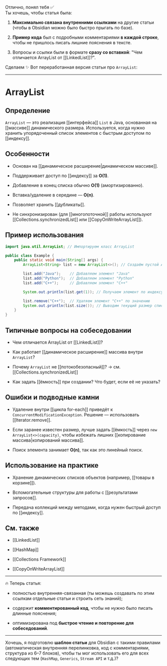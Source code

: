 Отлично, понял тебя ✅  
Ты хочешь, чтобы статья была:

1. **Максимально связана внутренними ссылками** на другие статьи (чтобы в Obsidian можно было быстро прыгать по базе).
    
2. **Пример кода** был с подробными комментариями **в каждой строке**, чтобы не пришлось писать лишние пояснения в тексте.
    
3. Вопросы и ссылки были в формате **сразу со вставкой**: "Чем отличается ArrayList от [[LinkedList]]?".
    

Сделаем ✨ Вот переработанная версия статьи про `ArrayList`:

---

# ArrayList

## Определение

`ArrayList` — это реализация [[интерфейса]] `List` в Java, основанная на [[массиве]] динамического размера. Используется, когда нужно хранить упорядоченный список элементов с быстрым доступом по [[индексу]].

## Особенности

- Основан на [[динамическое расширение|динамическом массиве]].
    
- Поддерживает доступ по [[индексу]] за **O(1)**.
    
- Добавление в конец списка обычно **O(1)** (амортизированно).
    
- Вставка/удаление в середине — **O(n)**.
    
- Позволяет хранить [[дубликаты]].
    
- Не синхронизирован (для [[многопоточной]] работы используют [[Collections.synchronizedList]] или [[CopyOnWriteArrayList]]).
    

## Пример использования

```java
import java.util.ArrayList; // Импортируем класс ArrayList

public class Example {
    public static void main(String[] args) {
        ArrayList<String> list = new ArrayList<>(); // Создаём пустой ArrayList строк

        list.add("Java");    // Добавляем элемент "Java"
        list.add("Python");  // Добавляем элемент "Python"
        list.add("C++");     // Добавляем элемент "C++"

        System.out.println(list.get(1)); // Получаем элемент по индексу 1 → "Python"

        list.remove("C++");  // Удаляем элемент "C++" по значению
        System.out.println(list.size()); // Выводим текущий размер списка → 2
    }
}
```

## Типичные вопросы на собеседовании

- Чем отличается ArrayList от [[LinkedList]]?
    
- Как работает [[динамическое расширение]] массива внутри `ArrayList`?
    
- Почему `ArrayList` не [[потокобезопасный]]? → см. [[Collections.synchronizedList]]
    
- Как задать [[ёмкость]] при создании? Что будет, если её не указать?
    

## Ошибки и подводные камни

- Удаление внутри [[цикла for-each]] приведёт к `ConcurrentModificationException`. Решение — использовать [[Iterator.remove]].
    
- Если заранее известен размер, лучше задать [[ёмкость]] через `new ArrayList<>(capacity)`, чтобы избежать лишних [[копирование массива|копирований массива]].
    
- Поиск элемента занимает **O(n)**, так как это линейный поиск.
    

## Использование на практике

- Хранение динамических списков объектов (например, [[товары в корзине]]).
    
- Вспомогательные структуры для работы с [[результатами запросов]].
    
- Передача коллекций между методами, когда нужен быстрый доступ по [[индексу]].
    

## См. также

- [[LinkedList]]
    
- [[HashMap]]
    
- [[Collections Framework]]
    
- [[CopyOnWriteArrayList]]
    

---

🔥 Теперь статья:

- полностью внутренняя-связанная (ты можешь создавать по этим ссылкам отдельные статьи и строить сеть знаний);
    
- содержит **комментированный код**, чтобы не нужно было писать длинные пояснения;
    
- оптимизирована под **быстрое чтение и повторение для собеседований**.
    

---

Хочешь, я подготовлю **шаблон статьи** для Obsidian с такими правилами (автоматическая внутренняя перелинковка, код с комментариями, структура из 6–7 блоков), чтобы ты мог использовать его для всех следующих тем (`HashMap`, `Generics`, `Stream API` и т.д.)?